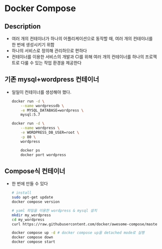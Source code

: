# Docker Compose

## Description

- 여러 개의 컨테이너가 하나의 어플리케이션으로 동작할 때, 여러 개의 컨테이너를 한 번에 생성시키기 위함
- 하나의 서비스로 정의해 관리하므로 편하다
- 컨테이너를 이용한 서비스의 개발과 CI를 위해 여러 개의 컨테이너를 하나의 프로젝트로 다룰 수 있는 작업 환경을 제공한다

## 기존 mysql+wordpress 컨테이너

- 일일이 컨테이너를 생성해야 했다.

    ```bash
    docker run -d \
    	--name wordpressdb \
    	-e MYSQL_DATABASE=wordpress \
    	mysql:5.7

    docker run -d \
    	--name wordpress \
    	-e WORDPRESS_DB_USER=root \
    	-p 80 \
    	wordpress

    	docker ps
    	docker port wordpress
    ```


## Compose식 컨테이너

- 한 번에 만들 수 있다

    ```bash
    # install
    sudo apt-get update
    docker compose version

    # yaml 파일을 이용한 wordpress & mysql 설치
    mkdir my_wordpress
    cd my_wordpress
    curl https://raw.githubusercontent.com/docker/awesome-compose/master/wordpress-mysql/compose.yaml > docker-compose.yaml

    docker compose up -d # docker compose up을 detached mode로 실행
    docker compose down
    docker compose start
    ```
